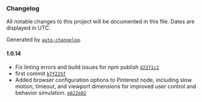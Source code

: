 ### Changelog

All notable changes to this project will be documented in this file. Dates are displayed in UTC.

Generated by [`auto-changelog`](https://github.com/CookPete/auto-changelog).

#### 1.0.14

- Fix linting errors and build issues for npm publish [`d2371c1`](https://github.com/Tartofraise/n8n-nodes-pinterest-js-client/commit/d2371c119855c52b449d9eeb60baacc14ca211ca)
- first commit [`b7f225f`](https://github.com/Tartofraise/n8n-nodes-pinterest-js-client/commit/b7f225fbdb6146f72f2808fcfce03fc4c0c27fd2)
- Added browser configuration options to Pinterest node, including slow motion, timeout, and viewport dimensions for improved user control and behavior simulation. [`e622e02`](https://github.com/Tartofraise/n8n-nodes-pinterest-js-client/commit/e622e023c1f6a639d72025a056508fecc530ec1e)
